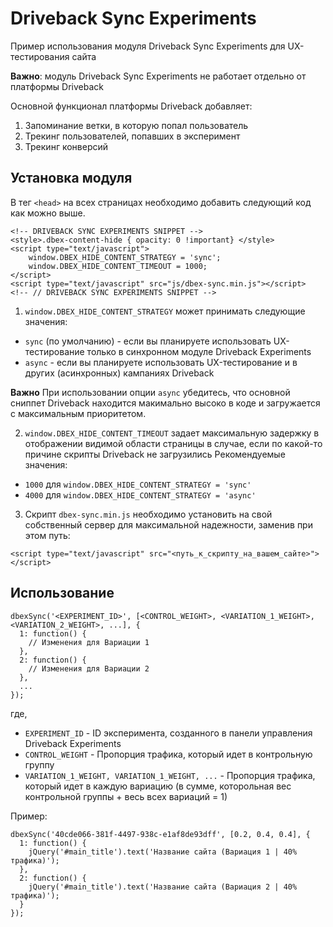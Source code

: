 # Driveback Sync Experiments
Пример использования модуля Driveback Sync Experiments для UX-тестирования сайта

**Важно**: модуль Driveback Sync Experiments не работает отдельно от платформы Driveback

Основной функционал платформы Driveback добавляет:
1. Запоминание ветки, в которую попал пользователь
2. Трекинг пользователей, попавших в эксперимент
3. Трекинг конверсий

## Установка модуля

В тег `<head>` на всех страницах необходимо добавить следующий код как можно выше.

```
<!-- DRIVEBACK SYNC EXPERIMENTS SNIPPET -->
<style>.dbex-content-hide { opacity: 0 !important} </style>
<script type="text/javascript">
    window.DBEX_HIDE_CONTENT_STRATEGY = 'sync';
    window.DBEX_HIDE_CONTENT_TIMEOUT = 1000;
</script>
<script type="text/javascript" src="js/dbex-sync.min.js"></script>
<!-- // DRIVEBACK SYNC EXPERIMENTS SNIPPET -->
```

1. `window.DBEX_HIDE_CONTENT_STRATEGY` может принимать следующие значения:
* `sync` (по умолчанию) - если вы планируете использовать UX-тестирование только в синхронном модуле Driveback Experiments
* `async` - если вы планируете использовать UX-тестирование и в других (асинхронных) кампаниях Driveback

**Важно** При использовании опции `async` убедитесь, что основной сниппет Driveback находится макимально высоко в коде и загружается с максимальным приоритетом.

2. `window.DBEX_HIDE_CONTENT_TIMEOUT` задает максимальную задержку в отображении видимой области страницы в случае, если по какой-то причине скрипты Driveback не загрузились
Рекомендуемые значения:
* `1000` для `window.DBEX_HIDE_CONTENT_STRATEGY = 'sync'`
* `4000` для `window.DBEX_HIDE_CONTENT_STRATEGY = 'async'`

3. Скрипт `dbex-sync.min.js` необходимо установить на свой собственный сервер для максимальной надежности, заменив при этом путь:
```
<script type="text/javascript" src="<путь_к_скрипту_на_вашем_сайте>"></script>
```
## Использование

```
dbexSync('<EXPERIMENT_ID>', [<CONTROL_WEIGHT>, <VARIATION_1_WEIGHT>, <VARIATION_2_WEIGHT>, ...], {
  1: function() {
    // Изменения для Вариации 1
  },
  2: function() {
    // Изменения для Вариации 2
  },
  ...
});
```

где,
* `EXPERIMENT_ID` - ID эксперимента, созданного в панели управления Driveback Experiments
* `CONTROL_WEIGHT` - Пропорция трафика, который идет в контрольную группу
* `VARIATION_1_WEIGHT, VARIATION_1_WEIGHT, ...` - Пропорция трафика, который идет в каждую вариацию (в сумме, которольная вес контрольной группы + весь всех вариаций = 1)

Пример:
```
dbexSync('40cde066-381f-4497-938c-e1af8de93dff', [0.2, 0.4, 0.4], {
  1: function() {
    jQuery('#main_title').text('Название сайта (Вариация 1 | 40% трафика)');
  },
  2: function() {
    jQuery('#main_title').text('Название сайта (Вариация 2 | 40% трафика)');
  }
});
```